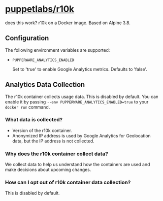 # [puppetlabs/r10k](https://github.com/puppetlabs/r10k)

does this work?
r10k on a Docker image. Based on Alpine 3.8.

## Configuration

The following environment variables are supported:

- `PUPPERWARE_ANALYTICS_ENABLED`

  Set to 'true' to enable Google Analytics metrics. Defaults to 'false'.

## Analytics Data Collection

The r10k container collects usage data. This is disabled by default. You can enable it by passing `--env PUPPERWARE_ANALYTICS_ENABLED=true`
to your `docker run` command.

### What data is collected?
* Version of the r10k container.
* Anonymized IP address is used by Google Analytics for Geolocation data, but the IP address is not collected.

### Why does the r10k container collect data?

We collect data to help us understand how the containers are used and make decisions about upcoming changes.

### How can I opt out of r10k container data collection?

This is disabled by default.
